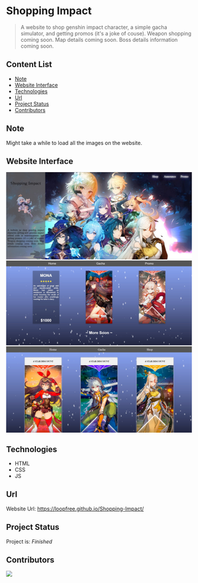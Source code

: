 # Shopping Impact
> A website to shop genshin impact character, a simple gacha simulator, and getting promos (it's a joke of couse). Weapon shopping coming soon. Map details coming soon. Boss details information coming soon.

## Content List
* [Note](#note)
* [Website Interface](#website-interface)
* [Technologies](#technologies)
* [Url](#url)
* [Project Status](#project-status)
* [Contributors](#contributors)

## Note
Might take a while to load all the images on the website.

## Website Interface
![index](./img/main.jpg)
![shop](./img/shop.jpg)
![promo](./img/promo.jpg)

## Technologies
* HTML
* CSS
* JS

## Url
Website Url: https://loopfree.github.io/Shopping-Impact/

## Project Status
Project is: _Finished_

## Contributors

<a href="https://github.com/loopfree/Shopping-Impact/graphs/contributors">
  <img src="https://contrib.rocks/image?repo=loopfree/Shopping-Impact" />
</a>
